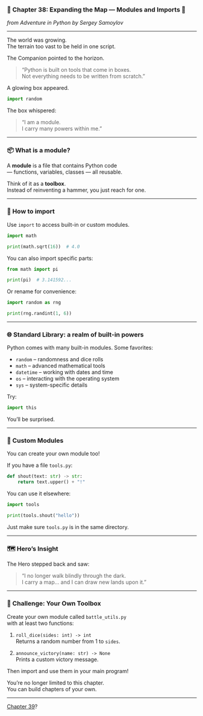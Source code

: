 ### 🧭 Chapter 38: Expanding the Map — Modules and Imports 🎢  
*from* *Adventure in Python by Sergey Samoylov*

---

The world was growing.  
The terrain too vast to be held in one script.

The Companion pointed to the horizon.

> “Python is built on tools that come in boxes.  
> Not everything needs to be written from scratch.”

A glowing box appeared.

```python
import random
```

The box whispered:

> “I am a module.  
> I carry many powers within me.”

---

### 📦 What is a module?

A **module** is a file that contains Python code  
— functions, variables, classes — all reusable.

Think of it as a **toolbox**.  
Instead of reinventing a hammer, you just reach for one.

---

### 🧱 How to import

Use `import` to access built-in or custom modules.

```python
import math

print(math.sqrt(16))  # 4.0
```

You can also import specific parts:

```python
from math import pi

print(pi)  # 3.141592...
```

Or rename for convenience:

```python
import random as rng

print(rng.randint(1, 6))
```

---

### 🌐 Standard Library: a realm of built-in powers

Python comes with many built-in modules. Some favorites:

- `random` – randomness and dice rolls  
- `math` – advanced mathematical tools  
- `datetime` – working with dates and time  
- `os` – interacting with the operating system  
- `sys` – system-specific details  

Try:

```python
import this
```

You’ll be surprised.

---

### 🧰 Custom Modules

You can create your own module too!

If you have a file `tools.py`:

```python
def shout(text: str) -> str:
    return text.upper() + "!"
```

You can use it elsewhere:

```python
import tools

print(tools.shout("hello"))
```

Just make sure `tools.py` is in the same directory.

---

### 🗺️ Hero’s Insight

The Hero stepped back and saw:

> “I no longer walk blindly through the dark.  
> I carry a map… and I can draw new lands upon it.”

---

### 🎯 Challenge: Your Own Toolbox

Create your own module called `battle_utils.py`  
with at least two functions:

1. `roll_dice(sides: int) -> int`  
   Returns a random number from 1 to `sides`.

2. `announce_victory(name: str) -> None`  
   Prints a custom victory message.

Then import and use them in your main program!

You’re no longer limited to this chapter.  
You can build chapters of your own.

---

[Chapter 39](Chapter_39.md)?
